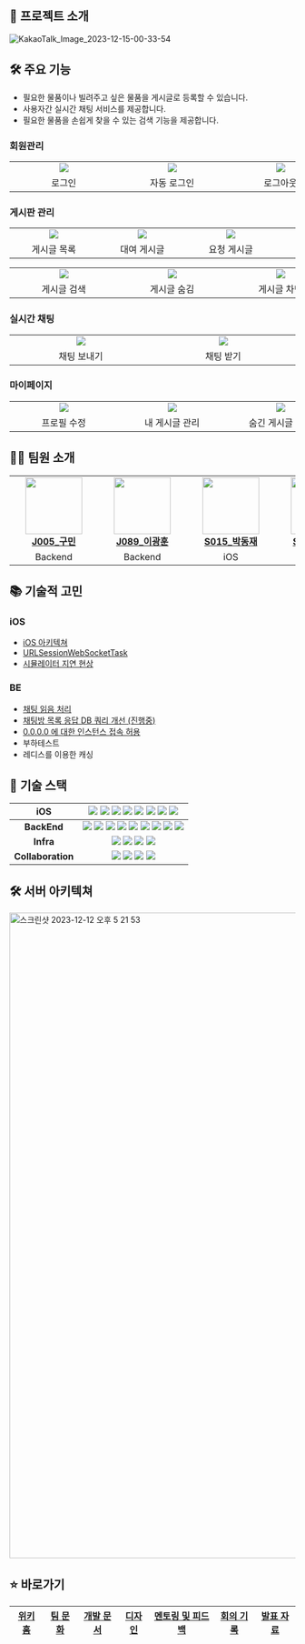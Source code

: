 ## 🌈 프로젝트 소개
![KakaoTalk_Image_2023-12-15-00-33-54](https://github.com/boostcampwm2023/iOS05-Village/assets/59719500/27caf899-2834-4222-8c57-270907c8e2d7)

## 🛠️ 주요 기능
- 필요한 물품이나 빌려주고 싶은 물품을 게시글로 등록할 수 있습니다.
- 사용자간 실시간 채팅 서비스를 제공합니다.
- 필요한 물품을 손쉽게 찾을 수 있는 검색 기능을 제공합니다.

### 회원관리
<table>
    <tr align="center">
        <td style="min-width: 175px;"><img src=https://github.com/boostcampwm2023/iOS05-Village/assets/59719500/ddb4dbad-c37f-4aa3-9c31-afb32bcc0383 /></td>
        <td style="min-width: 175px;"><img src=https://github.com/boostcampwm2023/iOS05-Village/assets/59719500/d8b5d0d5-58cc-4f11-9442-aa9fab429fa8 /></td>
        <td style="min-width: 175px;"><img src=https://github.com/boostcampwm2023/iOS05-Village/assets/59719500/bb1e9eb4-9cde-45f2-9a0d-9af1932825c1 /></td>
        <td style="min-width: 175px;"><img src=https://github.com/boostcampwm2023/iOS05-Village/assets/59719500/092d259a-7eb0-40d0-8cf9-b1a7586e8904 /></td>
    </tr>
    <tr align="center">
        <td style="min-width: 175px;">로그인</td>
        <td style="min-width: 175px;">자동 로그인</td>
        <td style="min-width: 175px;">로그아웃</td>
        <td style="min-width: 175px;">회원탈퇴</td>
    </tr>
</table>

### 게시판 관리
<table>
    <tr align="center">
        <td style="min-width: 140px;"><img src=https://github.com/boostcampwm2023/iOS05-Village/assets/59719500/5d7ed270-ced2-4a2c-8517-080aa58df380 /></td>
        <td style="min-width: 140px;"><img src=https://github.com/boostcampwm2023/iOS05-Village/assets/59719500/d6f339e1-46bd-4cb8-a4d6-bfd3b4a47222 /></td>
        <td style="min-width: 140px;"><img src=https://github.com/boostcampwm2023/iOS05-Village/assets/59719500/07dbcbfa-874c-4088-9f4c-d090ec706993 /></td>
        <td style="min-width: 140px;"><img src=https://github.com/boostcampwm2023/iOS05-Village/assets/59719500/355ff02f-c0c6-473a-86d9-ed654d8bdd84 /></td>
        <td style="min-width: 140px;"><img src=https://github.com/boostcampwm2023/iOS05-Village/assets/59719500/7293ac30-d0b1-4c7c-aee8-acaefd7800fb /></td>
    </tr>
    <tr align="center">
        <td style="min-width: 140px;">게시글 목록</td>
        <td style="min-width: 140px;">대여 게시글</td>
        <td style="min-width: 140px;">요청 게시글</td>
        <td style="min-width: 140px;">게시글 편집</td>
        <td style="min-width: 140px;">게시글 삭제</td>
    </tr>
</table>
<table>
    <tr align="center">
        <td style="min-width: 175px;"><img src=https://github.com/boostcampwm2023/iOS05-Village/assets/59719500/97ff2b9a-7d60-42a8-a16e-c050d0dd15e1 /></td>
        <td style="min-width: 175px;"><img src=https://github.com/boostcampwm2023/iOS05-Village/assets/59719500/a4544168-b070-499d-804c-7f485b1f8fa3 /></td>
        <td style="min-width: 175px;"><img src=https://github.com/boostcampwm2023/iOS05-Village/assets/59719500/46788f1c-97ed-42e4-b36d-294c1fab2224 /></td>
        <td style="min-width: 175px;"><img src=https://github.com/boostcampwm2023/iOS05-Village/assets/59719500/d7b338af-7185-4742-8d53-71855b6caab9 /></td>
    </tr>
    <tr align="center">
        <td style="min-width: 175px;">게시글 검색</td>
        <td style="min-width: 175px;">게시글 숨김</td>
        <td style="min-width: 175px;">게시글 차단</td>
        <td style="min-width: 175px;">게시글 신고</td>
    </tr>
</table>

### 실시간 채팅
<table>
    <tr align="center">
        <td style="min-width: 175px;"><img src=https://github.com/boostcampwm2023/iOS05-Village/assets/59719500/69da5f11-c2f0-4011-9759-de4a8b59eeba /></td>
        <td style="min-width: 175px;"><img src=https://github.com/boostcampwm2023/iOS05-Village/assets/59719500/cf66dbfc-c9fa-4b52-9409-d65c3f3bffdb /></td>
        <td style="min-width: 175px;"><img src=https://github.com/boostcampwm2023/iOS05-Village/assets/59719500/6da7b8ab-5ae4-4a27-9821-84b0fbf90b01 /></td>
    </tr>
    <tr align="center">
        <td style="min-width: 235px;">채팅 보내기</td>
        <td style="min-width: 235px;">채팅 받기</td>
        <td style="min-width: 235px;">푸시 알림</td>
    </tr>
</table>

### 마이페이지
<table>
    <tr align="center">
        <td style="min-width: 175px;"><img src=https://github.com/boostcampwm2023/iOS05-Village/assets/59719500/6d7ff068-71cd-4a2f-a8fa-a2cc39017884 /></td>
        <td style="min-width: 175px;"><img src=https://github.com/boostcampwm2023/iOS05-Village/assets/59719500/c401c21b-655b-4e8a-95ad-253863778bb6 /></td>
        <td style="min-width: 175px;"><img src=https://github.com/boostcampwm2023/iOS05-Village/assets/59719500/9740f03c-a006-404b-8586-2baced7ed2a1 /></td>
        <td style="min-width: 175px;"><img src=https://github.com/boostcampwm2023/iOS05-Village/assets/59719500/424ea33a-9ac1-4ee2-8e4d-19d4cbde059e /></td>
    </tr>
    <tr align="center">
        <td style="min-width: 175px;">프로필 수정</td>
        <td style="min-width: 175px;">내 게시글 관리</td>
        <td style="min-width: 175px;">숨긴 게시글 관리</td>
        <td style="min-width: 175px;">차단 사용자 관리</td>
    </tr>
</table>

## 🧑‍💻 팀원 소개
<table>
    <tr align="center">
        <td style="min-width: 140px;">
            <a href="https://github.com/koomin1227">
              <img src="https://github.com/koomin1227.png" width="100">
              <br />
              <b>J005_구민</b>
            </a>
        </td>
        <td style="min-width: 140px;">
            <a href="https://github.com/namewhat99">
              <img src="https://github.com/namewhat99.png" width="100">
              <br />
              <b>J089_이광훈</b>
            </a>
        </td>
        <td style="min-width: 140px;">
            <a href="https://github.com/jea0716">
              <img src="https://github.com/jea0716.png" width="100">
              <br />
              <b>S015_박동재</b>
            </a>
        </td>
        <td style="min-width: 140px;">
            <a href="https://github.com/jsangyun">
              <img src="https://github.com/jsangyun.png" width="100">
              <br />
              <b>S036_정상윤</b>
            </a>
        </td>
        <td style="min-width: 140px;">
            <a href="https://github.com/SungMinCho-Kor">
              <img src="https://github.com/SungMinCho-Kor.png" width="100">
              <br />
              <b>S038_조성민</b>
            </a>
        </td>
    </tr>
    <tr align="center">
        <td>
            Backend
        </td>
        <td>
            Backend
        </td>
        <td>
            iOS
        </td>
                <td>
            iOS
        </td>
                <td>
            iOS
        </td>
    </tr>
</table>




    
## 📚 기술적 고민


### iOS
- [iOS 아키텍쳐](https://github.com/boostcampwm2023/iOS05-Village/wiki/iOS-%EC%95%84%ED%82%A4%ED%85%8D%EC%B3%90)
- [URLSessionWebSocketTask](https://github.com/boostcampwm2023/iOS05-Village/wiki/URLSessionWebSocketTask)
- [시뮬레이터 지연 현상](https://github.com/boostcampwm2023/iOS05-Village/wiki/Simulator-%EC%A7%80%EC%97%B0-%ED%98%84%EC%83%81-(%ED%8A%B8%EB%9F%AC%EB%B8%94-%EC%8A%88%ED%8C%85))

### BE
- [채팅 읽음 처리](https://github.com/boostcampwm2023/iOS05-Village/wiki/%EC%B1%84%ED%8C%85-%EC%9D%BD%EC%9D%8C%EC%B2%98%EB%A6%AC)
- [채팅방 목록 응답 DB 쿼리 개선 (진행중)](https://github.com/boostcampwm2023/iOS05-Village/wiki/%EC%B1%84%ED%8C%85%EB%B0%A9-%EB%B6%88%EB%9F%AC%EC%98%A4%EA%B8%B0-API-DB-%EC%BF%BC%EB%A6%AC-%EC%88%98%EC%A0%95%EC%9D%84-%ED%86%B5%ED%95%9C-%EC%9D%91%EB%8B%B5-%EC%8B%9C%EA%B0%84-%EA%B0%9C%EC%84%A0)
- [0.0.0.0 에 대한 인스턴스 접속 허용](https://github.com/boostcampwm2023/iOS05-Village/wiki/0.0.0.0-%EC%97%90-%EB%8C%80%ED%95%9C-%EC%9D%B8%EC%8A%A4%ED%84%B4%EC%8A%A4-%EC%A0%91%EC%86%8D-%ED%97%88%EC%9A%A9)
- 부하테스트
- 레디스를 이용한 캐싱

## 📡 기술 스택

|   **iOS**    |<img src="https://img.shields.io/badge/Swift-5.9-5C5C5C?logo=Swift&color=5C5C5C&labelColor=ffffff"/> <img src="https://img.shields.io/badge/Xcode-14.0-FF4154?logo=xcode&logoColor=white"/> <img src="https://img.shields.io/badge/iOS-15.0-CCFBF2?logo=ios&logoColor=white"/> <img src="https://img.shields.io/badge/MVVM-171717?logo=ghostery&logoColor=white"/> <img src="https://img.shields.io/badge/Combine-646CFF?logo=chainlink&logoColor=white"/> <img src="https://img.shields.io/badge/URLSessionWebSocketTask-EC5990?logo=stackblitz&logoColor=white"/> <img src="https://img.shields.io/badge/FCM-0091E9?logo=firebase&logoColor=white"/> <img src="https://img.shields.io/badge/APNs-CA128S?logo=apple&logoColor=white"/>                                                |
| :-: | :-: |
|    **BackEnd**    | <img src="https://img.shields.io/badge/NestJS-10.0.0-E0234E?logo=nestjs&color=5C5C5C&labelColor=E0234E"/>  <img src="https://img.shields.io/badge/MySQL-5.7.2-4479A1?logo=mysql&logoColor=white&color=5C5C5C&labelColor=4479A1"/> <img src="https://img.shields.io/badge/Redis-3.2.8-DC382D?logo=redis&color=5C5C5C&labelColor=DC382D&logoColor=white"/> <img src="https://img.shields.io/badge/Typeorm-0.3.17-C21325?logo=Typeorm&color=5C5C5C&labelColor=C21325"/>  <img src="https://img.shields.io/badge/ws-8.14.2-010101?logo=&color=5C5C5C&labelColor=010101"/> <img src="https://img.shields.io/badge/FCM-0091E9?logo=firebase&logoColor=white"/> <img src="https://img.shields.io/badge/TypeScript-5.1.3-3178C6?logo=typescript&logoColor=white&color=5C5C5C&labelColor=3178C6"/> <img src="https://img.shields.io/badge/Node.js-20.9.0-339933?logo=Node.js&color=5C5C5C&labelColor=339933&logoColor=white"/> <img src="https://img.shields.io/badge/npm-10.1.0-CB3837?logo=npm&color=5C5C5C&labelColor=CB3837"/>  |
|     **Infra**     | <img src="https://img.shields.io/badge/Github_Action-2088FF?logo=githubactions&logoColor=white"/> <img src="https://img.shields.io/badge/Naver_Cloud_Platform-03C75A?logo=naver&logoColor=white"/> <img src="https://img.shields.io/badge/Docker-24.0.7-2496ED?logo=docker&color=5C5C5C&labelColor=2496ED&logoColor=white"/> <img src="https://img.shields.io/badge/nginx-1.25.3-009639?logo=nginx&color=5C5C5C&labelColor=009639"/>    |
| **Collaboration** | <img src="https://img.shields.io/badge/Slack-4A154B?logo=slack&logoColor=white"/> <img src="https://img.shields.io/badge/Notion-000000?logo=Notion"> <img src="https://img.shields.io/badge/Figma-F24E1E?logo=Figma&logoColor=ffffff"> <img src="https://img.shields.io/badge/Discord-5865F2?logo=Discord&logoColor=ffffff">|  
    

## 🛠️ 서버 아키텍쳐
<img width="1136" alt="스크린샷 2023-12-12 오후 5 21 53" src="https://github.com/boostcampwm2023/iOS05-Village/assets/62103197/87285772-5dfe-45a9-8ce9-010792f41788">

## ⭐️ 바로가기

|[위키 홈](https://github.com/boostcampwm2023/iOS05-Village/wiki)|[팀 문화](https://github.com/boostcampwm2023/iOS05-Village/wiki/%ED%8C%80-%EB%AC%B8%ED%99%94)|[개발 문서](https://github.com/boostcampwm2023/iOS05-Village/wiki/%EA%B0%9C%EB%B0%9C-%EB%AC%B8%EC%84%9C)|[디자인](https://github.com/boostcampwm2023/iOS05-Village/wiki/%EB%94%94%EC%9E%90%EC%9D%B8)|[멘토링 및 피드백](https://github.com/boostcampwm2023/iOS05-Village/wiki/%EB%A9%98%ED%86%A0%EB%A7%81-%EB%B0%8F-%ED%94%BC%EB%93%9C%EB%B0%B1#-%EA%B0%9C%EB%B0%9C-%EB%AC%B8%EC%84%9C-)|[회의 기록](https://github.com/boostcampwm2023/iOS05-Village/wiki/%08%ED%9A%8C%EC%9D%98-%EA%B8%B0%EB%A1%9D)|[발표 자료](https://github.com/boostcampwm2023/iOS05-Village/wiki/%EB%B0%9C%ED%91%9C-%EC%A4%80%EB%B9%84)|
|--|--|--|--|--|--|--|
